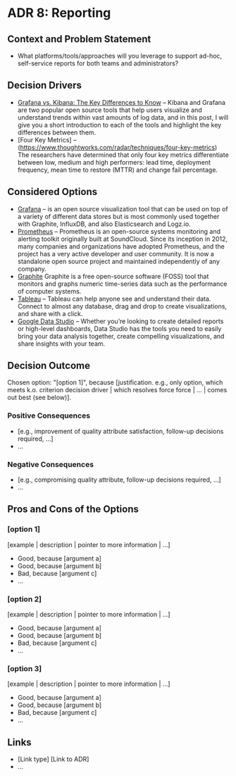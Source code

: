 # ADR 8: Reporting

## Context and Problem Statement

*   What platforms/tools/approaches will you leverage to support ad-hoc, self-service reports for both teams and administrators?

## Decision Drivers <!-- optional -->

*   [Grafana vs. Kibana: The Key Differences to Know](https://logz.io/blog/grafana-vs-kibana/) – Kibana and Grafana are two popular open source tools that help users visualize and understand trends within vast amounts of log data, and in this post, I will give you a short introduction to each of the tools and highlight the key differences between them.
*   [Four Key Metrics] – (https://www.thoughtworks.com/radar/techniques/four-key-metrics) The researchers have determined that only four key metrics differentiate between low, medium and high performers: lead time, deployment frequency, mean time to restore (MTTR) and change fail percentage.

## Considered Options

*   [Grafana](https://grafana.com/) – is an open source visualization tool that can be used on top of a variety of different data stores but is most commonly used together with Graphite, InfluxDB, and also Elasticsearch and Logz.io.
*   [Prometheus](https://prometheus.io/docs/introduction/overview/) – Prometheus is an open-source systems monitoring and alerting toolkit originally built at SoundCloud. Since its inception in 2012, many companies and organizations have adopted Prometheus, and the project has a very active developer and user community. It is now a standalone open source project and maintained independently of any company.
*   [Graphite](https://en.wikipedia.org/wiki/Graphite_(software)) Graphite is a free open-source software (FOSS) tool that monitors and graphs numeric time-series data such as the performance of computer systems.
*   [Tableau](https://www.tableau.com/learn/webinars/introduction-tableau-server) – Tableau can help anyone see and understand their data. Connect to almost any database, drag and drop to create visualizations, and share with a click.
*   [Google Data Studio](https://datastudio.google.com/u/0/navigation/reporting) – Whether you’re looking to create detailed reports or high-level dashboards, Data Studio has the tools you need to easily bring your data analysis together, create compelling visualizations, and share insights with your team.

## Decision Outcome

Chosen option: "[option 1]", because [justification. e.g., only option, which meets k.o. criterion decision driver | which resolves force force | … | comes out best (see below)].

### Positive Consequences <!-- optional -->

* [e.g., improvement of quality attribute satisfaction, follow-up decisions required, …]
* …

### Negative Consequences <!-- optional -->

* [e.g., compromising quality attribute, follow-up decisions required, …]
* …

## Pros and Cons of the Options <!-- optional -->

### [option 1]

[example | description | pointer to more information | …] <!-- optional -->

* Good, because [argument a]
* Good, because [argument b]
* Bad, because [argument c]
* … <!-- numbers of pros and cons can vary -->

### [option 2]

[example | description | pointer to more information | …] <!-- optional -->

* Good, because [argument a]
* Good, because [argument b]
* Bad, because [argument c]
* … <!-- numbers of pros and cons can vary -->

### [option 3]

[example | description | pointer to more information | …] <!-- optional -->

* Good, because [argument a]
* Good, because [argument b]
* Bad, because [argument c]
* … <!-- numbers of pros and cons can vary -->

## Links <!-- optional -->

* [Link type] [Link to ADR] <!-- example: Refined by [ADR-0005](0005-example.md) -->
* … <!-- numbers of links can vary -->

